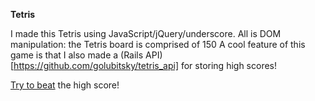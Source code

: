 **Tetris**

I made this Tetris using JavaScript/jQuery/underscore.
All is DOM manipulation: the Tetris board is comprised of 150 <divs class=""></divs>
A cool feature of this game is that I also made a (Rails API)[https://github.com/golubitsky/tetris_api] for storing high scores!

[Try to beat](http://golubitsky.github.io/tetris/) the high score!
